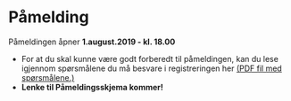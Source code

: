 # Påmelding

Påmeldingen åpner **1.august.2019 - kl. 18.00**

- For at du skal kunne være godt forberedt til påmeldingen, kan du lese igjennom spørsmålene du må besvare i registreringen her [(PDF fil med spørsmålene.)](https://drive.google.com/file/d/1OFhvyW5bAlsmxDPQebaYJdeiLF_en0Q9/view?usp=sharing)
- **Lenke til Påmeldingsskjema kommer!**
